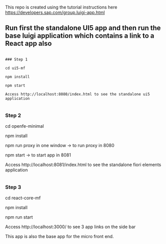 
This repo is created using the tutorial instructions here https://developers.sap.com/group.luigi-app.html

## Run first the standalone UI5 app and then run the base luigi application which contains a link to a React app also

```

### Step 1

cd ui5-mf

npm install

npm start

Access http://localhost:8080/index.html to see the standalone ui5 application


```

### Step 2

cd openfe-minimal

npm install

npm run proxy in one window -> to run proxy in 8080

npm start -> to start app in 8081

Access http://localhost:8081/index.html to see the standalone fiori elements application


```

```
### Step 3

cd react-core-mf

npm install

npm run start

Access  http://localhost:3000/ to see 3 app links on the side bar

This app is also the base app for the micro front end.

```
